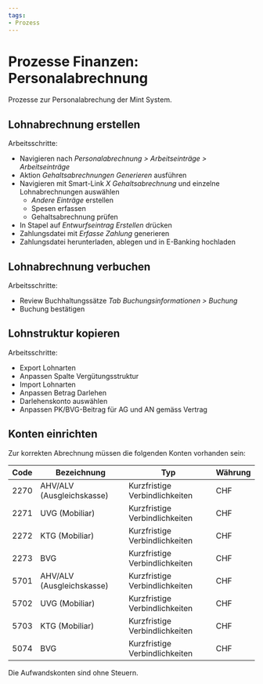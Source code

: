 ```yaml
---
tags:
- Prozess
---
```

# Prozesse Finanzen: Personalabrechnung
Prozesse zur Personalabrechung der Mint System.
## Lohnabrechnung erstellen

Arbeitsschritte:
* Navigieren nach *Personalabrechnung  > Arbeitseinträge > Arbeitseinträge*
* Aktion *Gehaltsabrechnungen Generieren* ausführen
* Navigieren mit Smart-Link *X Gehaltsabrechnung* und einzelne Lohnabrechnungen auswählen
	* *Andere Einträge* erstellen 
	* Spesen erfassen
	* Gehaltsabrechnung prüfen
* In Stapel auf *Entwurfseintrag Erstellen* drücken
* Zahlungsdatei mit *Erfasse Zahlung* generieren
* Zahlungsdatei herunterladen, ablegen und in E-Banking hochladen

## Lohnabrechnung verbuchen

Arbeitsschritte:
* Review Buchhaltungssätze *Tab Buchungsinformationen > Buchung*
* Buchung bestätigen

## Lohnstruktur kopieren

Arbeitsschritte:
* Export Lohnarten
* Anpassen Spalte Vergütungsstruktur
* Import Lohnarten
* Anpassen Betrag Darlehen
* Darlehenskonto auswählen
* Anpassen PK/BVG-Beitrag für AG und AN gemäss Vertrag
## Konten einrichten

Zur korrekten Abrechnung müssen die folgenden Konten vorhanden sein:

| Code | Bezeichnung               | Typ                               | Währung    |
| ---- | ------------------------- | ------------------------------ | --- |
| 2270 | AHV/ALV (Ausgleichskasse) | Kurzfristige Verbindlichkeiten | CHF |
| 2271 | UVG (Mobiliar)            | Kurzfristige Verbindlichkeiten | CHF |
| 2272 | KTG (Mobiliar)            | Kurzfristige Verbindlichkeiten | CHF |
| 2273 | BVG                       | Kurzfristige Verbindlichkeiten | CHF |
| 5701 | AHV/ALV (Ausgleichskasse) | Kurzfristige Verbindlichkeiten | CHF |
| 5702 | UVG (Mobiliar)            | Kurzfristige Verbindlichkeiten | CHF |
| 5703 | KTG (Mobiliar)            | Kurzfristige Verbindlichkeiten | CHF |
| 5074 | BVG                       | Kurzfristige Verbindlichkeiten | CHF |

Die Aufwandskonten sind ohne Steuern.